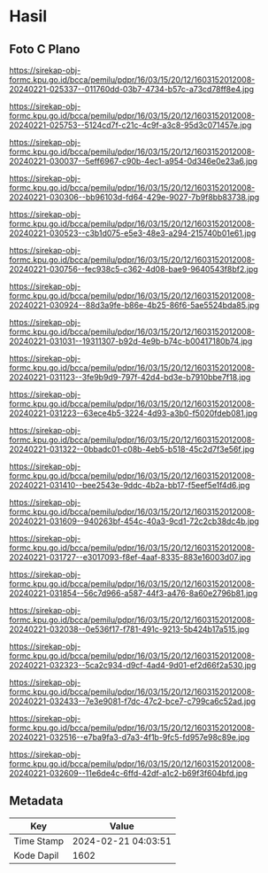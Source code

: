# Hasil

## Foto C Plano

https://sirekap-obj-formc.kpu.go.id/bcca/pemilu/pdpr/16/03/15/20/12/1603152012008-20240221-025337--011760dd-03b7-4734-b57c-a73cd78ff8e4.jpg

https://sirekap-obj-formc.kpu.go.id/bcca/pemilu/pdpr/16/03/15/20/12/1603152012008-20240221-025753--5124cd7f-c21c-4c9f-a3c8-95d3c071457e.jpg

https://sirekap-obj-formc.kpu.go.id/bcca/pemilu/pdpr/16/03/15/20/12/1603152012008-20240221-030037--5eff6967-c90b-4ec1-a954-0d346e0e23a6.jpg

https://sirekap-obj-formc.kpu.go.id/bcca/pemilu/pdpr/16/03/15/20/12/1603152012008-20240221-030306--bb96103d-fd64-429e-9027-7b9f8bb83738.jpg

https://sirekap-obj-formc.kpu.go.id/bcca/pemilu/pdpr/16/03/15/20/12/1603152012008-20240221-030523--c3b1d075-e5e3-48e3-a294-215740b01e61.jpg

https://sirekap-obj-formc.kpu.go.id/bcca/pemilu/pdpr/16/03/15/20/12/1603152012008-20240221-030756--fec938c5-c362-4d08-bae9-9640543f8bf2.jpg

https://sirekap-obj-formc.kpu.go.id/bcca/pemilu/pdpr/16/03/15/20/12/1603152012008-20240221-030924--88d3a9fe-b86e-4b25-86f6-5ae5524bda85.jpg

https://sirekap-obj-formc.kpu.go.id/bcca/pemilu/pdpr/16/03/15/20/12/1603152012008-20240221-031031--19311307-b92d-4e9b-b74c-b00417180b74.jpg

https://sirekap-obj-formc.kpu.go.id/bcca/pemilu/pdpr/16/03/15/20/12/1603152012008-20240221-031123--3fe9b9d9-797f-42d4-bd3e-b7910bbe7f18.jpg

https://sirekap-obj-formc.kpu.go.id/bcca/pemilu/pdpr/16/03/15/20/12/1603152012008-20240221-031223--63ece4b5-3224-4d93-a3b0-f5020fdeb081.jpg

https://sirekap-obj-formc.kpu.go.id/bcca/pemilu/pdpr/16/03/15/20/12/1603152012008-20240221-031322--0bbadc01-c08b-4eb5-b518-45c2d7f3e56f.jpg

https://sirekap-obj-formc.kpu.go.id/bcca/pemilu/pdpr/16/03/15/20/12/1603152012008-20240221-031410--bee2543e-9ddc-4b2a-bb17-f5eef5e1f4d6.jpg

https://sirekap-obj-formc.kpu.go.id/bcca/pemilu/pdpr/16/03/15/20/12/1603152012008-20240221-031609--940263bf-454c-40a3-9cd1-72c2cb38dc4b.jpg

https://sirekap-obj-formc.kpu.go.id/bcca/pemilu/pdpr/16/03/15/20/12/1603152012008-20240221-031727--e3017093-f8ef-4aaf-8335-883e16003d07.jpg

https://sirekap-obj-formc.kpu.go.id/bcca/pemilu/pdpr/16/03/15/20/12/1603152012008-20240221-031854--56c7d966-a587-44f3-a476-8a60e2796b81.jpg

https://sirekap-obj-formc.kpu.go.id/bcca/pemilu/pdpr/16/03/15/20/12/1603152012008-20240221-032038--0e536f17-f781-491c-9213-5b424b17a515.jpg

https://sirekap-obj-formc.kpu.go.id/bcca/pemilu/pdpr/16/03/15/20/12/1603152012008-20240221-032323--5ca2c934-d9cf-4ad4-9d01-ef2d66f2a530.jpg

https://sirekap-obj-formc.kpu.go.id/bcca/pemilu/pdpr/16/03/15/20/12/1603152012008-20240221-032433--7e3e9081-f7dc-47c2-bce7-c799ca6c52ad.jpg

https://sirekap-obj-formc.kpu.go.id/bcca/pemilu/pdpr/16/03/15/20/12/1603152012008-20240221-032516--e7ba9fa3-d7a3-4f1b-9fc5-fd957e98c89e.jpg

https://sirekap-obj-formc.kpu.go.id/bcca/pemilu/pdpr/16/03/15/20/12/1603152012008-20240221-032609--11e6de4c-6ffd-42df-a1c2-b69f3f604bfd.jpg


## Metadata

| Key        | Value               |
| ---------- | ------------------- |
| Time Stamp | 2024-02-21 04:03:51 |
| Kode Dapil | 1602                |



